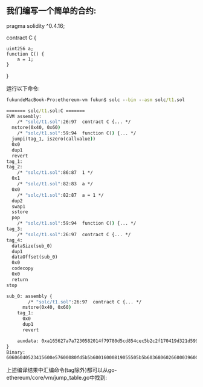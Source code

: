 
## 我们编写一个简单的合约:
pragma solidity ^0.4.16;

contract C {

    uint256 a;
    function C() {
        a = 1;
    }

}

运行以下命令:
```cmd
fukundeMacBook-Pro:ethereum-vm fukun$ solc --bin --asm solc/t1.sol

======= solc/t1.sol:C =======
EVM assembly:
    /* "solc/t1.sol":26:97  contract C {... */
  mstore(0x40, 0x60)
    /* "solc/t1.sol":59:94  function C() {... */
  jumpi(tag_1, iszero(callvalue))
  0x0
  dup1
  revert
tag_1:
tag_2:
    /* "solc/t1.sol":86:87  1 */
  0x1
    /* "solc/t1.sol":82:83  a */
  0x0
    /* "solc/t1.sol":82:87  a = 1 */
  dup2
  swap1
  sstore
  pop
    /* "solc/t1.sol":59:94  function C() {... */
tag_3:
    /* "solc/t1.sol":26:97  contract C {... */
tag_4:
  dataSize(sub_0)
  dup1
  dataOffset(sub_0)
  0x0
  codecopy
  0x0
  return
stop

sub_0: assembly {
        /* "solc/t1.sol":26:97  contract C {... */
      mstore(0x40, 0x60)
    tag_1:
      0x0
      dup1
      revert

    auxdata: 0xa165627a7a7230582014f79780d5cd854cec5b2c2f170419d321d599b333c04305860211d979e9a9860029
}
Binary:
60606040523415600e57600080fd5b5b60016000819055505b5b60368060266000396000f30060606040525b600080fd00a165627a7a7230582014f79780d5cd854cec5b2c2f170419d321d599b333c04305860211d979e9a9860029

```

上述编译结果中汇编命令(tag除外)都可以从go-ethereum/core/vm/jump_table.go中找到:





